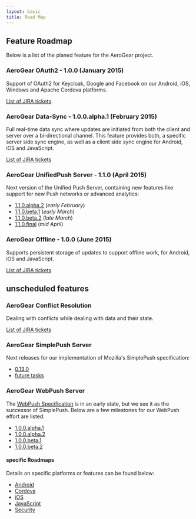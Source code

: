 ```yaml
---
layout: basic
title: Road Map
---
```


## Feature Roadmap

Below is a list of the planed feature for the AeroGear project.

### AeroGear OAuth2 - 1.0.0 (January 2015)

Support of OAuth2 for Keycloak, Google and Facebook on our Android, iOS, Windows and Apache Cordova platforms.

[List of JIRA tickets](https://issues.jboss.org/browse/AGSEC-180).

### AeroGear Data-Sync - 1.0.0.alpha.1 (February 2015)

Full real-time data sync where updates are initiated from both the client and server over a bi-directional channel. This feature provides both, a specific server side sync engine, as well as a client side sync engine for Android, iOS and JavaScript.

[List of JIRA tickets](https://issues.jboss.org/issues/?filter=12323088)

### AeroGear UnifiedPush Server - 1.1.0 (April 2015)

Next version of the Unified Push Server, containing new features like support for new Push networks or advanced analytics:

* [1.1.0.alpha.2](https://issues.jboss.org/browse/AGPUSH/fixforversion/12326455/?selectedTab=com.atlassian.jira.jira-projects-plugin:version-issues-panel) (_early February_)
* [1.1.0.beta.1](https://issues.jboss.org/browse/AGPUSH/fixforversion/12326579/?selectedTab=com.atlassian.jira.jira-projects-plugin:version-issues-panel)  (_early March_)
* [1.1.0.beta.2](https://issues.jboss.org/browse/AGPUSH/fixforversion/12326578/?selectedTab=com.atlassian.jira.jira-projects-plugin:version-issues-panel)  (_late March_)
* [1.1.0.final](https://issues.jboss.org/browse/AGPUSH/fixforversion/12326301/?selectedTab=com.atlassian.jira.jira-projects-plugin:version-issues-panel)   (_mid April_)

### AeroGear Offline - 1.0.0 (June 2015)

Supports persistent storage of updates to support offline work, for Android, iOS and JavaScript.

[List of JIRA tickets](https://issues.jboss.org/browse/AEROGEAR-981)


## unscheduled features

### AeroGear Conflict Resolution 

Dealing with conflicts while dealing with data and their state.

[List of JIRA tickets](https://issues.jboss.org/browse/AEROGEAR-1560)

### AeroGear SimplePush Server

Next releases for our implementation of Mozilla's SimplePush specification:

* [0.13.0](https://issues.jboss.org/browse/AGPUSH/fixforversion/12326562/?selectedTab=com.atlassian.jira.jira-projects-plugin:version-issues-panel)
* [future tasks](https://issues.jboss.org/browse/AGPUSH/fixforversion/12326563/?selectedTab=com.atlassian.jira.jira-projects-plugin:version-issues-panel)

### AeroGear WebPush Server

The [WebPush Specification](https://tools.ietf.org/html/draft-thomson-webpush-http2) is in an early state, but we see it as the successor of SimplePush. Below are a few milestones for our WebPush effort are listed:

* [1.0.0.alpha.1](https://issues.jboss.org/browse/AGPUSH/fixforversion/12326564/?selectedTab=com.atlassian.jira.jira-projects-plugin:version-issues-panel)
* [1.0.0.alpha.2](https://issues.jboss.org/browse/AGPUSH/fixforversion/12326565/?selectedTab=com.atlassian.jira.jira-projects-plugin:version-issues-panel)
* [1.0.0.beta.1](https://issues.jboss.org/browse/AGPUSH/fixforversion/12326566/?selectedTab=com.atlassian.jira.jira-projects-plugin:version-issues-panel)
* [1.0.0.beta.2](https://issues.jboss.org/browse/AGPUSH/fixforversion/12326567/?selectedTab=com.atlassian.jira.jira-projects-plugin:version-issues-panel)

#### specific Roadmaps

Details on specific platforms or features can be found below:

* [Android](https://issues.jboss.org/browse/AGDROID/?selectedTab=com.atlassian.jira.jira-projects-plugin:roadmap-panel)
* [Cordova](roadmaps/AeroGearCordova)
* [iOS](roadmaps/AeroGeariOS)
* [JavaScript](roadmaps/AeroGearJS)
* [Security](roadmaps/AeroGearSecurity)
